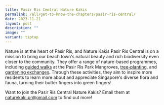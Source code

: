 ```yaml
---
title: Pasir Ris Central Nature Kakis
permalink: /all/get-to-know-the-chapters/pasir-ris-central/
date: 2023-11-21
layout: post
description: ""
image: ""
variant: tiptap
---
```

<p>Nature is at the heart of Pasir Ris, and Nature Kakis Pasir Ris Central is on a mission to bring our beach town's natural beauty and rich biodiversity even closer to the community. They offer a range of nature-based programmes, including <a href="" rel="noopener noreferrer nofollow" target="_blank">guided walks</a> at the Pasir Ris Park Mangroves, <a href="" rel="noopener noreferrer nofollow" target="_blank">tree-planting</a>, and <a href="" rel="noopener noreferrer nofollow" target="_blank">gardening exchanges</a>. Through these activities, they aim to inspire more residents to learn more about and appreciate Singapore's diverse flora and fauna, turning their butter fingers into green fingers!</p><p>Want to join the Pasir Ris Central Nature Kakis? Email them at <a href="mailto:&quot;naturekaki.pr@gmail.com&quot;" rel="noopener noreferrer nofollow" target="_blank">naturekaki.pr@gmail.com</a> to find out more!</p>